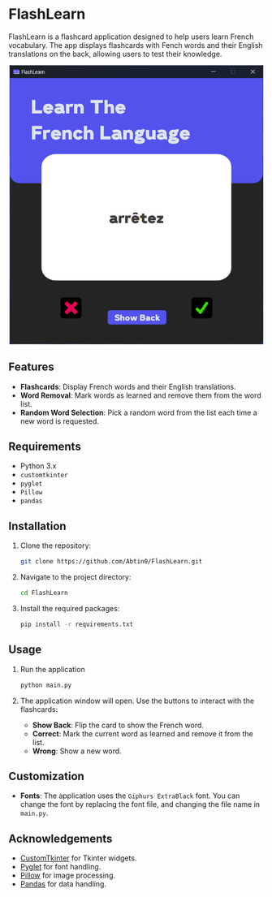 # FlashLearn

FlashLearn is a flashcard application designed to help users learn French vocabulary. The app displays flashcards with Fench words and their English translations on the back, allowing users to test their knowledge.

<p align="center">
  <img src="https://raw.githubusercontent.com/Abtin0/FlashLearn/main/images/Screenshot.png" alt="drawing" width="500"/>
</p>

## Features

- **Flashcards**: Display French words and their English translations.
- **Word Removal**: Mark words as learned and remove them from the word list.
- **Random Word Selection**: Pick a random word from the list each time a new word is requested.

## Requirements

- Python 3.x
- `customtkinter`
- `pyglet`
- `Pillow`
- `pandas`

## Installation

1. Clone the repository:
    ```bash
    git clone https://github.com/Abtin0/FlashLearn.git
    ```

2. Navigate to the project directory:
    ```bash
    cd FlashLearn
    ```

3. Install the required packages:
    ```bash
    pip install -r requirements.txt
    ```


## Usage


1. Run the application
    ```bash
    python main.py
    ```

2. The application window will open. Use the buttons to interact with the flashcards:
    - **Show Back**: Flip the card to show the French word.
    - **Correct**: Mark the current word as learned and remove it from the list.
    - **Wrong**: Show a new word.

## Customization

- **Fonts**: The application uses the `Giphurs ExtraBlack` font. You can change the font by replacing the font file, and changing the file name in `main.py`.

## Acknowledgements

- [CustomTkinter](https://github.com/TomSchimansky/CustomTkinter) for Tkinter widgets.
- [Pyglet](https://github.com/pyglet/pyglet) for font handling.
- [Pillow](https://github.com/python-pillow/Pillow) for image processing.
- [Pandas](https://github.com/pandas-dev/pandas) for data handling.

